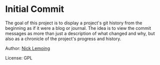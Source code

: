 # Initial Commit

The goal of this project is to display a project's git history from the beginning as if it were a blog or journal. The idea is to view the commit messages as more than just a description of what changed and why, but also as a chronicle of the project's progress and history. 

Author: [Nick Lemoing](https://lemoing.ca)

License: GPL

